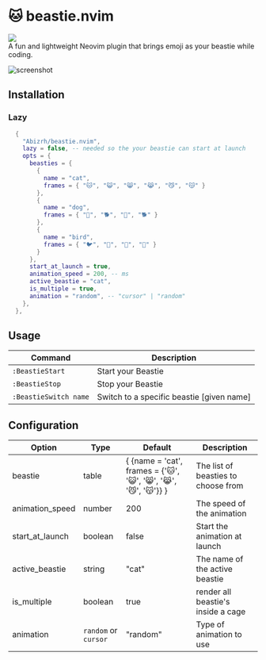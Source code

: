 
# 🐱 beastie.nvim
<a href="https://dotfyle.com/plugins/Abizrh/beastie.nvim">
  <img src="https://dotfyle.com/plugins/Abizrh/beastie.nvim/shield" />
</a>

<br/>
A fun and lightweight Neovim plugin that brings emoji as your beastie while coding.

![screenshot](https://github.com/user-attachments/assets/a843b991-fd66-4502-a3c3-55756814e650)

## Installation

### Lazy

```lua
  {
    "Abizrh/beastie.nvim",
    lazy = false, -- needed so the your beastie can start at launch
    opts = {
      beasties = {
        {
          name = "cat",
          frames = { "🐱", "😺", "😸", "😹", "😼", "😽" }
        },
        {
          name = "dog",
          frames = { "🐶", "🐕", "🦮", "🐕" }
        },
        {
          name = "bird",
          frames = { "🐦", "🐤", "🐧", "🦜" }
        }
      },
      start_at_launch = true,
      animation_speed = 200, -- ms
      active_beastie = "cat", 
      is_multiple = true,
      animation = "random", -- "cursor" | "random"
    },
  },
```


## Usage

| Command               | Description                                             |
| --------------------- | ------------------------------------------------------- |
| `:BeastieStart`      | Start your Beastie                               |
| `:BeastieStop`       | Stop your Beastie                                |
| `:BeastieSwitch name`         | Switch to a specific beastie [given name] |


## Configuration

| Option | Type | Default | Description |
| --- | --- | --- | --- |
| beastie | table | { {name = 'cat', frames = {'🐱', '😺', '😸', '😹', '😼', '😽'}} } | The list of beasties to choose from |
| animation_speed | number | 200 | The speed of the animation |
| start_at_launch | boolean | false | Start the animation at launch |
| active_beastie | string | "cat" | The name of the active beastie |
| is_multiple | boolean | true | render all beastie's inside a cage  |
| animation | `random` or `cursor` | "random" | Type of animation to use |

